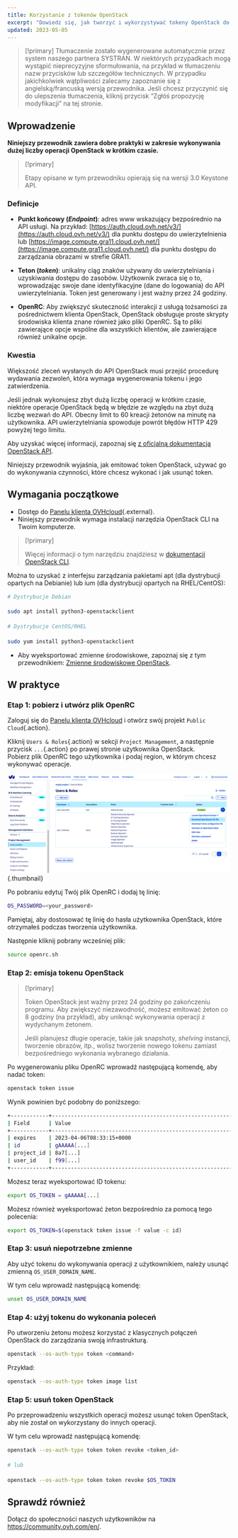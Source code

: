 ```yaml
---
title: Korzystanie z tokenów OpenStack
excerpt: "Dowiedz się, jak tworzyć i wykorzystywać tokeny OpenStack do realizacji Twoich operacji"
updated: 2023-05-05
---
```


> [!primary]
> Tłumaczenie zostało wygenerowane automatycznie przez system naszego partnera SYSTRAN. W niektórych przypadkach mogą wystąpić nieprecyzyjne sformułowania, na przykład w tłumaczeniu nazw przycisków lub szczegółów technicznych. W przypadku jakichkolwiek wątpliwości zalecamy zapoznanie się z angielską/francuską wersją przewodnika. Jeśli chcesz przyczynić się do ulepszenia tłumaczenia, kliknij przycisk “Zgłóś propozycję modyfikacji” na tej stronie.
>


## Wprowadzenie

**Niniejszy przewodnik zawiera dobre praktyki w zakresie wykonywania dużej liczby operacji OpenStack w krótkim czasie.**

> [!primary]
>
> Etapy opisane w tym przewodniku opierają się na wersji 3.0 Keystone API.
>

### Definicje

- **Punkt końcowy (*Endpoint*)**: adres www wskazujący bezpośrednio na API usługi. Na przykład: [https://auth.cloud.ovh.net/v3/](https://auth.cloud.ovh.net/v3/) dla punktu dostępu do uwierzytelnienia lub [https://image.compute.gra11.cloud.ovh.net/](https://image.compute.gra11.cloud.ovh.net/) dla punktu dostępu do zarządzania obrazami w strefie GRA11. 

- **Teton (*token*)**: unikalny ciąg znaków używany do uwierzytelniania i uzyskiwania dostępu do zasobów. Użytkownik zwraca się o to, wprowadzając swoje dane identyfikacyjne (dane do logowania) do API uwierzytelniania. Token jest generowany i jest ważny przez 24 godziny.

- **OpenRC**: Aby zwiększyć skuteczność interakcji z usługą tożsamości za pośrednictwem klienta OpenStack, OpenStack obsługuje proste skrypty środowiska klienta znane również jako pliki OpenRC. Są to pliki zawierające opcje wspólne dla wszystkich klientów, ale zawierające również unikalne opcje.

### Kwestia

Większość zleceń wysłanych do API OpenStack musi przejść procedurę wydawania zezwoleń, która wymaga wygenerowania tokenu i jego zatwierdzenia.

Jeśli jednak wykonujesz zbyt dużą liczbę operacji w krótkim czasie, niektóre operacje OpenStack będą w błędzie ze względu na zbyt dużą liczbę wezwań do API. Obecny limit to 60 kreacji żetonów na minutę na użytkownika. API uwierzytelniania spowoduje powrót błędów HTTP 429 powyżej tego limitu.

Aby uzyskać więcej informacji, zapoznaj się [z oficjalną dokumentacją OpenStack API](http://developer.openstack.org/api-guide/quick-start/).

Niniejszy przewodnik wyjaśnia, jak emitować token OpenStack, używać go do wykonywania czynności, które chcesz wykonać i jak usunąć token.

## Wymagania początkowe 

- Dostęp do [Panelu klienta OVHcloud](https://www.ovh.com/auth/?action=gotomanager&from=https://www.ovh.pl/&ovhSubsidiary=pl){.external}.
- Niniejszy przewodnik wymaga instalacji narzędzia OpenStack CLI na Twoim komputerze.

> [!primary]
>
> Więcej informacji o tym narzędziu znajdziesz w [dokumentacji OpenStack CLI](https://docs.openstack.org/python-openstackclient/latest/).

Można to uzyskać z interfejsu zarządzania pakietami apt (dla dystrybucji opartych na Debianie) lub ium (dla dystrybucji opartych na RHEL/CentOS):

```bash
# Dystrybucje Debian 

sudo apt install python3-openstackclient

# Dystrybucje CentOS/RHEL

sudo yum install python3-openstackclient
```

- Aby wyeksportować zmienne środowiskowe, zapoznaj się z tym przewodnikiem: [Zmienne środowiskowe OpenStack](/pages/public_cloud/compute/loading_openstack_environment_variables/).

## W praktyce

### Etap 1: pobierz i utwórz plik OpenRC

Zaloguj się do [Panelu klienta OVHcloud](https://www.ovh.com/auth/?action=gotomanager&from=https://www.ovh.pl/&ovhSubsidiary=pl) i otwórz swój projekt `Public Cloud`{.action}.

Kliknij `Users & Roles`{.action} w sekcji `Project Management`, a następnie przycisk `...`{.action} po prawej stronie użytkownika OpenStack.<br>
Pobierz plik OpenRC tego użytkownika i podaj region, w którym chcesz wykonywać operacje.

![pobierz plik openRC](images/openrc.png){.thumbnail}

Po pobraniu edytuj Twój plik OpenRC i dodaj tę linię:

```bash
OS_PASSWORD=<your_password>
```

Pamiętaj, aby dostosować tę linię do hasła użytkownika OpenStack, które otrzymałeś podczas tworzenia użytkownika.

Następnie kliknij pobrany wcześniej plik:

```bash
source openrc.sh
```

### Etap 2: emisja tokenu OpenStack

> [!primary]
>
> Token OpenStack jest ważny przez 24 godziny po zakończeniu programu. Aby zwiększyć niezawodność, możesz emitować żeton co 8 godziny (na przykład), aby uniknąć wykonywania operacji z wydychanym żetonem.
>
> Jeśli planujesz długie operacje, takie jak snapshoty, *shelving* instancji, tworzenie obrazów, itp., wolisz tworzenie nowego tokenu zamiast bezpośredniego wykonania wybranego działania.
>

Po wygenerowaniu pliku OpenRC wprowadź następującą komendę, aby nadać token:

```bash
openstack token issue
```

Wynik powinien być podobny do poniższego:

```bash
+------------+----------------------------------------------------------------+
| Field      | Value                                                          |
+------------+----------------------------------------------------------------+
| expires    | 2023-04-06T08:33:15+0000                                       |
| id         | gAAAAA[...]                                                    |
| project_id | 8a7[...]                                                       |
| user_id    | f99[...]                                                       |
+------------+----------------------------------------------------------------+
```

Możesz teraz wyeksportować ID tokenu:

```bash
export OS_TOKEN = gAAAAA[...]
```

Możesz również wyeksportować żeton bezpośrednio za pomocą tego polecenia:

```bash
export OS_TOKEN=$(openstack token issue -f value -c id)
```

### Etap 3: usuń niepotrzebne zmienne

Aby użyć tokenu do wykonywania operacji z użytkownikiem, należy usunąć zmienną `OS_USER_DOMAIN_NAME`.

W tym celu wprowadź następującą komendę:

```bash
unset OS_USER_DOMAIN_NAME
```

### Etap 4: użyj tokenu do wykonania poleceń

Po utworzeniu żetonu możesz korzystać z klasycznych połączeń OpenStack do zarządzania swoją infrastrukturą.

```bash
openstack --os-auth-type token <command>
```

Przykład: 

```bash
openstack --os-auth-type token image list
```

### Etap 5: usuń token OpenStack

Po przeprowadzeniu wszystkich operacji możesz usunąć token OpenStack, aby nie został on wykorzystany do innych operacji.

W tym celu wprowadź następującą komendę:

```bash
openstack --os-auth-type token token revoke <token_id>

# lub 

openstack --os-auth-type token token revoke $OS_TOKEN
```

## Sprawdź również

Dołącz do społeczności naszych użytkowników na <https://community.ovh.com/en/>.